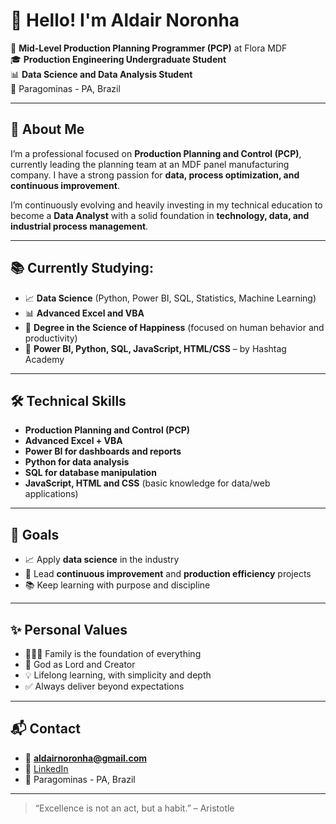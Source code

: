 # 👋 Hello! I'm Aldair Noronha

🎯 **Mid-Level Production Planning Programmer (PCP)** at Flora MDF  
🎓 **Production Engineering Undergraduate Student**  
📊 **Data Science and Data Analysis Student**  
📍 Paragominas - PA, Brazil  

---

## 💼 About Me

I’m a professional focused on **Production Planning and Control (PCP)**, currently leading the planning team at an MDF panel manufacturing company. I have a strong passion for **data, process optimization, and continuous improvement**.

I’m continuously evolving and heavily investing in my technical education to become a **Data Analyst** with a solid foundation in **technology, data, and industrial process management**.

---

## 📚 Currently Studying:

- 📈 **Data Science** (Python, Power BI, SQL, Statistics, Machine Learning)
- 📊 **Advanced Excel and VBA**
- 🧠 **Degree in the Science of Happiness** (focused on human behavior and productivity)
- 🧩 **Power BI, Python, SQL, JavaScript, HTML/CSS** – by Hashtag Academy

---

## 🛠️ Technical Skills

- **Production Planning and Control (PCP)**
- **Advanced Excel + VBA**
- **Power BI for dashboards and reports**
- **Python for data analysis**
- **SQL for database manipulation**
- **JavaScript, HTML and CSS** (basic knowledge for data/web applications)

---

## 🚀 Goals

- 📈 Apply **data science** in the industry  
- 🤝 Lead **continuous improvement** and **production efficiency** projects  
- 📚 Keep learning with purpose and discipline  

---

## ✨ Personal Values

- 👨‍👩‍👦 Family is the foundation of everything  
- 🙏 God as Lord and Creator  
- 💡 Lifelong learning, with simplicity and depth  
- ✅ Always deliver beyond expectations  

---

## 📬 Contact

- 📧 **aldairnoronha@gmail.com**  
- 🔗 [LinkedIn](https://www.linkedin.com/in/aldairnoronha)  
- 📍 Paragominas - PA, Brazil  

---

> “Excellence is not an act, but a habit.” – Aristotle

